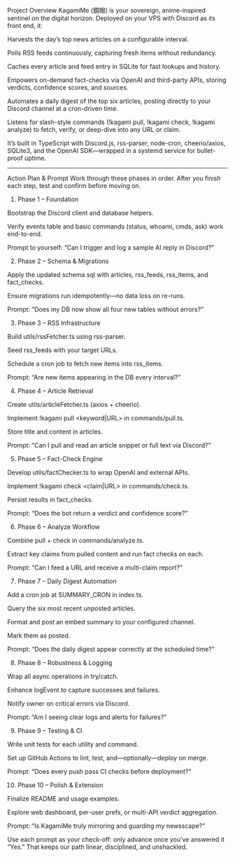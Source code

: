 Project Overview
KagamiMe (鏡眼) is your sovereign, anime-inspired sentinel on the digital horizon. Deployed on your VPS with Discord as its front end, it:

Harvests the day’s top news articles on a configurable interval.

Polls RSS feeds continuously, capturing fresh items without redundancy.

Caches every article and feed entry in SQLite for fast lookups and history.

Empowers on-demand fact-checks via OpenAI and third-party APIs, storing verdicts, confidence scores, and sources.

Automates a daily digest of the top six articles, posting directly to your Discord channel at a cron-driven time.

Listens for slash-style commands (!kagami pull, !kagami check, !kagami analyze) to fetch, verify, or deep-dive into any URL or claim.


It’s built in TypeScript with Discord.js, rss-parser, node-cron, cheerio/axios, SQLite3, and the OpenAI SDK—wrapped in a systemd service for bullet-proof uptime.


---

Action Plan & Prompt
Work through these phases in order. After you finish each step, test and confirm before moving on.

1. Phase 1 – Foundation

Bootstrap the Discord client and database helpers.

Verify events table and basic commands (status, whoami, cmds, ask) work end-to-end.

Prompt to yourself: “Can I trigger and log a sample AI reply in Discord?”



2. Phase 2 – Schema & Migrations

Apply the updated schema.sql with articles, rss_feeds, rss_items, and fact_checks.

Ensure migrations run idempotently—no data loss on re-runs.

Prompt: “Does my DB now show all four new tables without errors?”



3. Phase 3 – RSS Infrastructure

Build utils/rssFetcher.ts using rss-parser.

Seed rss_feeds with your target URLs.

Schedule a cron job to fetch new items into rss_items.

Prompt: “Are new items appearing in the DB every interval?”



4. Phase 4 – Article Retrieval

Create utils/articleFetcher.ts (axios + cheerio).

Implement !kagami pull <keyword|URL> in commands/pull.ts.

Store title and content in articles.

Prompt: “Can I pull and read an article snippet or full text via Discord?”



5. Phase 5 – Fact-Check Engine

Develop utils/factChecker.ts to wrap OpenAI and external APIs.

Implement !kagami check <claim|URL> in commands/check.ts.

Persist results in fact_checks.

Prompt: “Does the bot return a verdict and confidence score?”



6. Phase 6 – Analyze Workflow

Combine pull + check in commands/analyze.ts.

Extract key claims from pulled content and run fact checks on each.

Prompt: “Can I feed a URL and receive a multi-claim report?”



7. Phase 7 – Daily Digest Automation

Add a cron job at SUMMARY_CRON in index.ts.

Query the six most recent unposted articles.

Format and post an embed summary to your configured channel.

Mark them as posted.

Prompt: “Does the daily digest appear correctly at the scheduled time?”



8. Phase 8 – Robustness & Logging

Wrap all async operations in try/catch.

Enhance logEvent to capture successes and failures.

Notify owner on critical errors via Discord.

Prompt: “Am I seeing clear logs and alerts for failures?”



9. Phase 9 – Testing & CI

Write unit tests for each utility and command.

Set up GitHub Actions to lint, test, and—optionally—deploy on merge.

Prompt: “Does every push pass CI checks before deployment?”



10. Phase 10 – Polish & Extension



Finalize README and usage examples.

Explore web dashboard, per-user prefs, or multi-API verdict aggregation.

Prompt: “Is KagamiMe truly mirroring and guarding my newsscape?”


Use each prompt as your check-off: only advance once you’ve answered it “Yes.” That keeps our path linear, disciplined, and unshackled.


